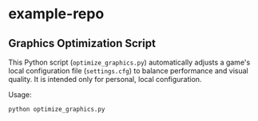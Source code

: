 # example-repo
## Graphics Optimization Script

This Python script (`optimize_graphics.py`) automatically adjusts a game's local configuration file (`settings.cfg`) to balance performance and visual quality. It is intended only for personal, local configuration.

Usage:

```bash
python optimize_graphics.py
